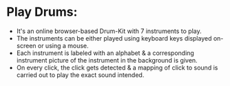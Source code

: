 # Play Drums:
- It's an online browser-based Drum-Kit with 7 instruments to play.
- The instruments can be either played using keyboard keys displayed on-screen or using a mouse.
- Each instrument is labeled with an alphabet & a corresponding instrument picture of the instrument in the background is given.
- On every click, the click gets detected & a mapping of click to sound is carried out to play the exact sound intended.